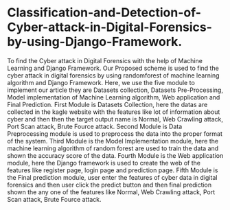 # Classification-and-Detection-of-Cyber-attack-in-Digital-Forensics-by-using-Django-Framework.
To find the Cyber attack in Digital Forensics with the help of Machine Learning and Django Framework.
Our Proposed scheme is used to find the cyber attack in digital forensics by using randomforest of machine learning algorithm and Django Framework.
Here, we use the five module to implement our article they are Datasets collection, Datasets Pre-Processing, Model implementation of Machine Learning algorithm, Web application and Final Prediction.
First Module is Datasets Collection, here the datas are collected in the kagle website with the features like lot of information about cyber and then then the target output name is Normal, Web Crawling attack, Port Scan attack, Brute Fource attack.
Second Module is Data Preprocessing module is used to preprocess the data into the proper format of the system.
Third Module is the Model Implementation module, here the machine learning algorithm of random forest are used to train the data and shown the accuracy score of the data.
Fourth Module is the Web application module, here the Django framework is used to create the web of the features like register page, login page and prediction page.
Fifth Module is the Final prediction module, user enter the features of cyber data in digital forensics and then user click the predict button and then final prediction shown the any one of the features like Normal, Web Crawling attack, Port Scan attack, Brute Fource attack. 

